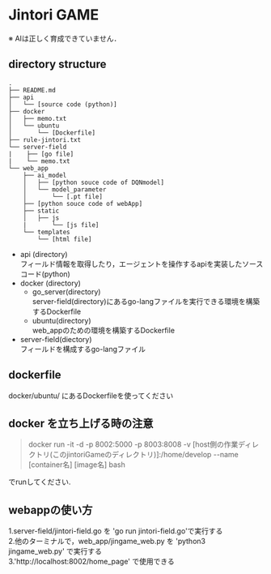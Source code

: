 # Jintori GAME 
※ AIは正しく育成できていません．  

## directory structure
```
.
├── README.md
├── api
│   └── [source code (python)]
├── docker
│   ├── memo.txt
│   └── ubuntu
│       └── [Dockerfile]
├── rule-jintori.txt
└── server-field
|    ├── [go file]
|    └── memo.txt
└── web_app
    ├── ai_model
    │   ├── [python souce code of DQNmodel]
    │   └── model_parameter
    │       └── [.pt file]
    ├── [python souce code of webApp]
    ├── static
    │   ├── js
    |       └── [js file]
    └── templates
        └── [html file]
```

* api (directory)  
フィールド情報を取得したり，エージェントを操作するapiを実装したソースコード(python)  
* docker (directory)  
    * go_server(directory)  
    server-field(directory)にあるgo-langファイルを実行できる環境を構築するDockerfile  
    * ubuntu(directory)  
    web_appのための環境を構築するDockerfile  
* server-field(diectory)  
    フィールドを構成するgo-langファイル  

## dockerfile
docker/ubuntu/ にあるDockerfileを使ってください
## docker を立ち上げる時の注意
> docker run -it -d -p 8002:5000 -p 8003:8008 -v [host側の作業ディレクトリ(このjintoriGameのディレクトリ)]:/home/develop --name [container名]  [image名] bash  

でrunしてください.

## webappの使い方
1.server-field/jintori-field.go を 'go run jintori-field.go'で実行する  
2.他のターミナルで，web_app/jingame_web.py を 'python3 jingame_web.py' で実行する  
3.'http://localhost:8002/home_page' で使用できる

